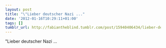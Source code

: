 ```yaml
---
layout: post
title: "\"Lieber deutscher Nazi ..."
date: '2012-01-16T10:29:11+01:00'
tags: []
tumblr_url: http://fabiantheblind.tumblr.com/post/15940406434/lieber-deutscher-nazi
---
```

"Lieber deutscher Nazi ...
